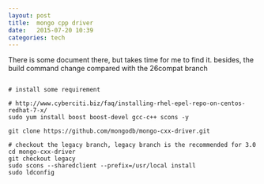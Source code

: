 ```yaml
---
layout: post
title:  mongo cpp driver 
date:   2015-07-20 10:39 
categories: tech 
---
```

There is some document there, but takes time for me to find it.
besides, the build command change compared with the 26compat branch

```{bash}

# install some requirement

# http://www.cyberciti.biz/faq/installing-rhel-epel-repo-on-centos-redhat-7-x/
sudo yum install boost boost-devel gcc-c++ scons -y

git clone https://github.com/mongodb/mongo-cxx-driver.git

# checkout the legacy branch, legacy branch is the recommended for 3.0
cd mongo-cxx-driver
git checkout legacy
sudo scons --sharedclient --prefix=/usr/local install
sudo ldconfig

```

